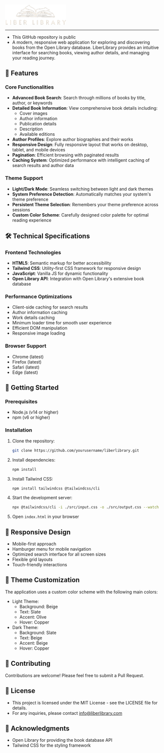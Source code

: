 # <div align="center">
  <img src="img/Liber_Library_Logo_Dark.png" alt="LiberLibrary Logo Dark" width="200"/>
</div>

-----

- This GitHub repository is public
- A modern, responsive web application for exploring and discovering books from the Open Library database. LiberLibrary provides an intuitive interface for searching books, viewing author details, and managing your reading journey.

## 🌟 Features
 
### Core Functionalities
- **Advanced Book Search**: Search through millions of books by title, author, or keywords
- **Detailed Book Information**: View comprehensive book details including:
  - Cover images
  - Author information
  - Publication details
  - Description
  - Available editions
- **Author Profiles**: Explore author biographies and their works
- **Responsive Design**: Fully responsive layout that works on desktop, tablet, and mobile devices
- **Pagination**: Efficient browsing with paginated results
- **Caching System**: Optimized performance with intelligent caching of search results and author data
 
### Theme Support
- **Light/Dark Mode**: Seamless switching between light and dark themes
- **System Preference Detection**: Automatically matches your system's theme preference
- **Persistent Theme Selection**: Remembers your theme preference across sessions
- **Custom Color Scheme**: Carefully designed color palette for optimal reading experience
 
## 🛠️ Technical Specifications
 
### Frontend Technologies
- **HTML5**: Semantic markup for better accessibility
- **Tailwind CSS**: Utility-first CSS framework for responsive design
- **JavaScript**: Vanilla JS for dynamic functionality
- **Open Library API**: Integration with Open Library's extensive book database
 
### Performance Optimizations
- Client-side caching for search results
- Author information caching
- Work details caching
- Minimum loader time for smooth user experience
- Efficient DOM manipulation
- Responsive image loading
 
### Browser Support
- Chrome (latest)
- Firefox (latest)
- Safari (latest)
- Edge (latest)
 
## 🚀 Getting Started
 
### Prerequisites
- Node.js (v14 or higher)
- npm (v6 or higher)
 
### Installation
1. Clone the repository:
   ```bash
   git clone https://github.com/yourusername/liberlibrary.git
   ```
 
2. Install dependencies:
   ```bash
   npm install
   ```
 
3. Install Tailwind CSS:
   ```bash
   npm install tailwindcss @tailwindcss/cli
   ```
 
4. Start the development server:
   ```bash
   npx @tailwindcss/cli -i ./src/input.css -o ./src/output.css --watch
   ```
 
5. Open `index.html` in your browser
 
## 📱 Responsive Design
- Mobile-first approach
- Hamburger menu for mobile navigation
- Optimized search interface for all screen sizes
- Flexible grid layouts
- Touch-friendly interactions
 
## 🎨 Theme Customization
The application uses a custom color scheme with the following main colors:
- Light Theme:
  - Background: Beige
  - Text: Slate
  - Accent: Olive
  - Hover: Copper
- Dark Theme:
  - Background: Slate
  - Text: Beige
  - Accent: Beige
  - Hover: Copper
 
## 🤝 Contributing
Contributions are welcome! Please feel free to submit a Pull Request.
 
## 📄 License
- This project is licensed under the MIT License - see the LICENSE file for details.
- For any inquiries, please contact info@liberlibrary.com
 
## 🙏 Acknowledgments
- Open Library for providing the book database API
- Tailwind CSS for the styling framework
